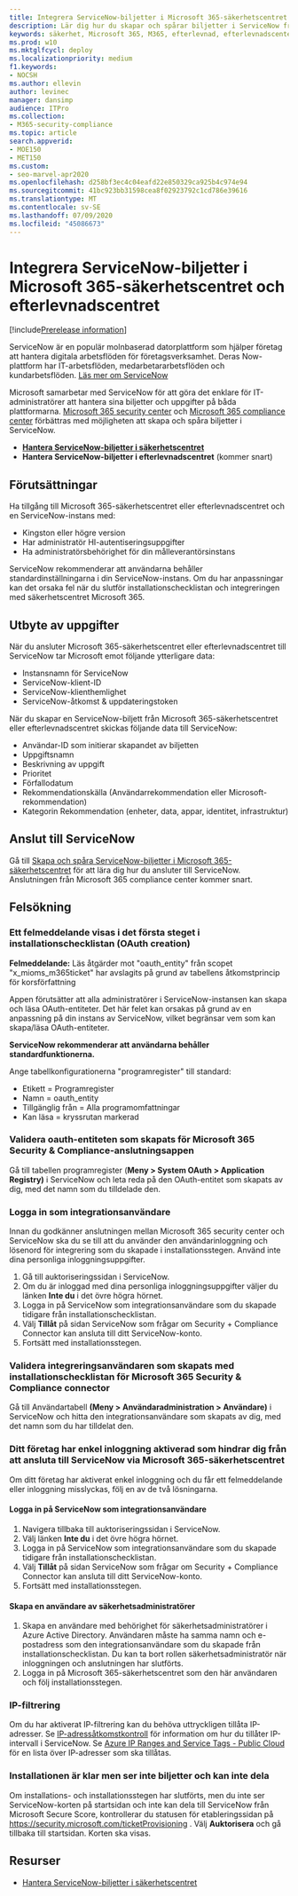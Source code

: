 ```yaml
---
title: Integrera ServiceNow-biljetter i Microsoft 365-säkerhetscentret och efterlevnadscentret
description: Lär dig hur du skapar och spårar biljetter i ServiceNow från Säkerhetscentret för Microsoft 365 och efterlevnadscenter.
keywords: säkerhet, Microsoft 365, M365, efterlevnad, efterlevnadscenter, säkerhetscenter, ServiceNow, biljetter, uppgifter, SNOW, anslutning
ms.prod: w10
ms.mktglfcycl: deploy
ms.localizationpriority: medium
f1.keywords:
- NOCSH
ms.author: ellevin
author: levinec
manager: dansimp
audience: ITPro
ms.collection:
- M365-security-compliance
ms.topic: article
search.appverid:
- MOE150
- MET150
ms.custom:
- seo-marvel-apr2020
ms.openlocfilehash: d258bf3ec4c04eafd22e850329ca925b4c974e94
ms.sourcegitcommit: 41bc923bb31598cea8f02923792c1cd786e39616
ms.translationtype: MT
ms.contentlocale: sv-SE
ms.lasthandoff: 07/09/2020
ms.locfileid: "45086673"
---
```

# <a name="integrate-servicenow-tickets-into-the-microsoft-365-security-center-and-compliance-center"></a>Integrera ServiceNow-biljetter i Microsoft 365-säkerhetscentret och efterlevnadscentret

[!include[Prerelease information](../includes/prerelease.md)]

ServiceNow är en populär molnbaserad datorplattform som hjälper företag att hantera digitala arbetsflöden för företagsverksamhet. Deras Now-plattform har IT-arbetsflöden, medarbetararbetsflöden och kundarbetsflöden. [Läs mer om ServiceNow](https://www.servicenow.com/)

Microsoft samarbetar med ServiceNow för att göra det enklare för IT-administratörer att hantera sina biljetter och uppgifter på båda plattformarna. [Microsoft 365 security center](overview-security-center.md) och [Microsoft 365 compliance center](https://docs.microsoft.commicrosoft-365/compliance/microsoft-365-compliance-center) förbättras med möjligheten att skapa och spåra biljetter i ServiceNow.

- [**Hantera ServiceNow-biljetter i säkerhetscentret**](tickets-security-center.md)
- **Hantera ServiceNow-biljetter i efterlevnadscentret** (kommer snart)

## <a name="prerequisites"></a>Förutsättningar

Ha tillgång till Microsoft 365-säkerhetscentret eller efterlevnadscentret och en ServiceNow-instans med:  

* Kingston eller högre version
* Har administratör HI-autentiseringsuppgifter
* Ha administratörsbehörighet för din målleverantörsinstans

ServiceNow rekommenderar att användarna behåller standardinställningarna i din ServiceNow-instans. Om du har anpassningar kan det orsaka fel när du slutför installationschecklistan och integreringen med säkerhetscentret Microsoft 365.

## <a name="data-exchange"></a>Utbyte av uppgifter

När du ansluter Microsoft 365-säkerhetscentret eller efterlevnadscentret till ServiceNow tar Microsoft emot följande ytterligare data:

* Instansnamn för ServiceNow
* ServiceNow-klient-ID
* ServiceNow-klienthemlighet
* ServiceNow-åtkomst & uppdateringstoken

När du skapar en ServiceNow-biljett från Microsoft 365-säkerhetscentret eller efterlevnadscentret skickas följande data till ServiceNow:

* Användar-ID som initierar skapandet av biljetten
* Uppgiftsnamn
* Beskrivning av uppgift
* Prioritet
* Förfallodatum
* Rekommendationskälla (Användarrekommendation eller Microsoft-rekommendation)
* Kategorin Rekommendation (enheter, data, appar, identitet, infrastruktur)

## <a name="connect-to-servicenow"></a>Anslut till ServiceNow

Gå till [Skapa och spåra ServiceNow-biljetter i Microsoft 365-säkerhetscentret](tickets-security-center.md) för att lära dig hur du ansluter till ServiceNow. Anslutningen från Microsoft 365 compliance center kommer snart.

## <a name="troubleshooting"></a>Felsökning

### <a name="you-receive-an-error-in-the-first-step-of-the-installation-checklist-oauth-creation"></a>Ett felmeddelande visas i det första steget i installationschecklistan (OAuth creation)

**Felmeddelande:** Läs åtgärder mot "oauth_entity" från scopet "x_mioms_m365ticket" har avslagits på grund av tabellens åtkomstprincip för korsförfattning

Appen förutsätter att alla administratörer i ServiceNow-instansen kan skapa och läsa OAuth-entiteter. Det här felet kan orsakas på grund av en anpassning på din instans av ServiceNow, vilket begränsar vem som kan skapa/läsa OAuth-entiteter.

**ServiceNow rekommenderar att användarna behåller standardfunktionerna.**

Ange tabellkonfigurationerna "programregister" till standard:

* Etikett = Programregister
* Namn = oauth_entity
* Tillgänglig från = Alla programomfattningar
* Kan läsa = kryssrutan markerad

### <a name="how-to-validate-the-oauth-entity-created-for-microsoft-365-security--compliance-connector"></a>Validera oauth-entiteten som skapats för Microsoft 365 Security & Compliance-anslutningsappen

Gå till tabellen programregister (**Meny > System OAuth > Application Registry)** i ServiceNow och leta reda på den OAuth-entitet som skapats av dig, med det namn som du tilldelade den.

### <a name="logging-in-as-the-integration-user"></a>Logga in som integrationsanvändare

Innan du godkänner anslutningen mellan Microsoft 365 security center och ServiceNow ska du se till att du använder den användarinloggning och lösenord för integrering som du skapade i installationsstegen. Använd inte dina personliga inloggningsuppgifter.

1. Gå till auktoriseringssidan i ServiceNow.
2. Om du är inloggad med dina personliga inloggningsuppgifter väljer du länken **Inte du** i det övre högra hörnet.
3. Logga in på ServiceNow som integrationsanvändare som du skapade tidigare från installationschecklistan.  
4. Välj **Tillåt** på sidan ServiceNow som frågar om Security + Compliance Connector kan ansluta till ditt ServiceNow-konto.
5. Fortsätt med installationsstegen.

### <a name="how-to-validate-the-integration-user-created-with-the-installation-checklist-for-microsoft-365-security--compliance-connector"></a>Validera integreringsanvändaren som skapats med installationschecklistan för Microsoft 365 Security & Compliance connector

Gå till Användartabell **(Meny > Användaradministration > Användare)** i ServiceNow och hitta den integrationsanvändare som skapats av dig, med det namn som du har tilldelat den.

### <a name="your-company-has-single-sign-on-enabled-which-prevents-you-from-connecting-to-servicenow-through-the-microsoft-365-security-center"></a>Ditt företag har enkel inloggning aktiverad som hindrar dig från att ansluta till ServiceNow via Microsoft 365-säkerhetscentret

Om ditt företag har aktiverat enkel inloggning och du får ett felmeddelande eller inloggning misslyckas, följ en av de två lösningarna.

#### <a name="log-into-servicenow-as-the-integration-user"></a>Logga in på ServiceNow som integrationsanvändare

1. Navigera tillbaka till auktoriseringssidan i ServiceNow.
2. Välj länken **Inte du** i det övre högra hörnet.
3. Logga in på ServiceNow som integrationsanvändare som du skapade tidigare från installationschecklistan.  
4. Välj **Tillåt** på sidan ServiceNow som frågar om Security + Compliance Connector kan ansluta till ditt ServiceNow-konto.
5. Fortsätt med installationsstegen.

#### <a name="create-a-security-admin-user"></a>Skapa en användare av säkerhetsadministratörer

1. Skapa en användare med behörighet för säkerhetsadministratörer i Azure Active Directory. Användaren måste ha samma namn och e-postadress som den integrationsanvändare som du skapade från installationschecklistan. Du kan ta bort rollen säkerhetsadministratör när inloggningen och anslutningen har slutförts.
2. Logga in på Microsoft 365-säkerhetscentret som den här användaren och följ installationsstegen.

### <a name="ip-filtering"></a>IP-filtrering

Om du har aktiverat IP-filtrering kan du behöva uttryckligen tillåta IP-adresser. Se [IP-adressåtkomstkontroll](https://docs.servicenow.com/bundle/orlando-platform-administration/page/administer/login/task/t_AccessControl.html) för information om hur du tillåter IP-intervall i ServiceNow. Se [Azure IP Ranges and Service Tags - Public Cloud](https://www.microsoft.com/en-us/download/details.aspx?id=56519) för en lista över IP-adresser som ska tillåtas.

### <a name="installation-is-complete-but-dont-see-tickets-and-cant-share"></a>Installationen är klar men ser inte biljetter och kan inte dela

Om installations- och installationsstegen har slutförts, men du inte ser ServiceNow-korten på startsidan och inte kan dela till ServiceNow från Microsoft Secure Score, kontrollerar du statusen för etableringssidan på https://security.microsoft.com/ticketProvisioning . Välj **Auktorisera** och gå tillbaka till startsidan. Korten ska visas.

## <a name="resources"></a>Resurser

- [Hantera ServiceNow-biljetter i säkerhetscentret](tickets-security-center.md)